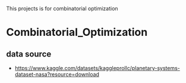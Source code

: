 This projects is for combinatorial optimization
# Combinatorial_Optimization
## data source
- https://www.kaggle.com/datasets/kaggleprollc/planetary-systems-dataset-nasa?resource=download

